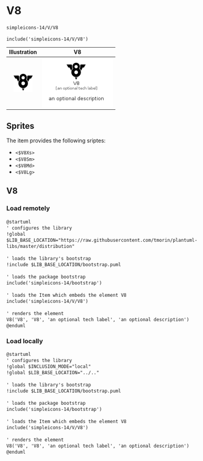 # V8


```text
simpleicons-14/V/V8
```

```text
include('simpleicons-14/V/V8')
```



| Illustration | V8 |
| :---: | :---: |
| ![illustration for Illustration](../../simpleicons-14/V/V8.png) | ![illustration for V8](../../simpleicons-14/V/V8.Local.png) |



## Sprites
The item provides the following sriptes:

- `<$V8Xs>`
- `<$V8Sm>`
- `<$V8Md>`
- `<$V8Lg>`





## V8

### Load remotely
```plantuml
@startuml
' configures the library
!global $LIB_BASE_LOCATION="https://raw.githubusercontent.com/tmorin/plantuml-libs/master/distribution"

' loads the library's bootstrap
!include $LIB_BASE_LOCATION/bootstrap.puml

' loads the package bootstrap
include('simpleicons-14/bootstrap')

' loads the Item which embeds the element V8
include('simpleicons-14/V/V8')

' renders the element
V8('V8', 'V8', 'an optional tech label', 'an optional description')
@enduml
```

### Load locally
```plantuml
@startuml
' configures the library
!global $INCLUSION_MODE="local"
!global $LIB_BASE_LOCATION="../.."

' loads the library's bootstrap
!include $LIB_BASE_LOCATION/bootstrap.puml

' loads the package bootstrap
include('simpleicons-14/bootstrap')

' loads the Item which embeds the element V8
include('simpleicons-14/V/V8')

' renders the element
V8('V8', 'V8', 'an optional tech label', 'an optional description')
@enduml
```

